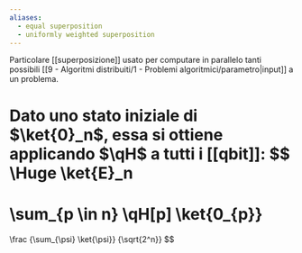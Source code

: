 ```yaml
---
aliases:
  - equal superposition
  - uniformly weighted superposition
---
```

Particolare [[superposizione]] usato per computare in parallelo tanti possibili [[9 - Algoritmi distribuiti/1 - Problemi algoritmici/parametro|input]] a un problema.

Dato uno stato iniziale di $\ket{0}_n$, essa si ottiene applicando $\qH$ a tutti i [[qbit]]:
$$
\Huge \ket{E}_n
= 
\sum_{p \in n} \qH[p] \ket{0_{p}} 
= 
\frac
{\sum_{\psi} \ket{\psi}}
{\sqrt{2^n}}
$$
